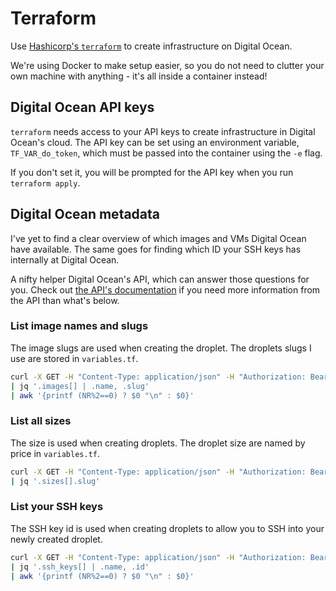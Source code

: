 # Terraform

Use [Hashicorp's `terraform`](https://www.terraform.io) to create infrastructure on Digital Ocean.

We're using Docker to make setup easier, so you do not need to clutter your own
machine with anything - it's all inside a container instead!

## Digital Ocean API keys

`terraform` needs access to your API keys to create infrastructure in Digital Ocean's cloud.
The API key can be set using an environment variable, `TF_VAR_do_token`, which must be passed into the container using the `-e` flag.

If you don't set it, you will be prompted for the API key when you run `terraform apply`.

## Digital Ocean metadata

I've yet to find a clear overview of which images and VMs Digital Ocean have available.
The same goes for finding which ID your SSH keys has internally at Digital Ocean.

A nifty helper Digital Ocean's API, which can answer those questions for you. Check out [the API's documentation](https://developers.digitalocean.com/documentation/v2/) if you need more information from the API than what's below.

### List image names and slugs

The image slugs are used when creating the droplet. The droplets slugs I use are stored in `variables.tf`.

```sh
curl -X GET -H "Content-Type: application/json" -H "Authorization: Bearer you-api-key" "https://api.digitalocean.com/v2/images"
| jq '.images[] | .name, .slug'
| awk '{printf (NR%2==0) ? $0 "\n" : $0}'
```

### List all sizes

The size is used when creating droplets. The droplet size are named by price in `variables.tf`.

```sh
curl -X GET -H "Content-Type: application/json" -H "Authorization: Bearer you-api-key" "https://api.digitalocean.com/v2/sizes"
| jq '.sizes[].slug'
```

### List your SSH keys

The SSH key id is used when creating droplets to allow you to SSH into your newly created droplet.

```sh
curl -X GET -H "Content-Type: application/json" -H "Authorization: Bearer you-api-key" "https://api.digitalocean.com/v2/account/keys"
| jq '.ssh_keys[] | .name, .id'
| awk '{printf (NR%2==0) ? $0 "\n" : $0}'

```
